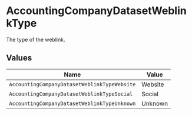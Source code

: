 # AccountingCompanyDatasetWeblinkType

The type of the weblink.


## Values

| Name                                         | Value                                        |
| -------------------------------------------- | -------------------------------------------- |
| `AccountingCompanyDatasetWeblinkTypeWebsite` | Website                                      |
| `AccountingCompanyDatasetWeblinkTypeSocial`  | Social                                       |
| `AccountingCompanyDatasetWeblinkTypeUnknown` | Unknown                                      |